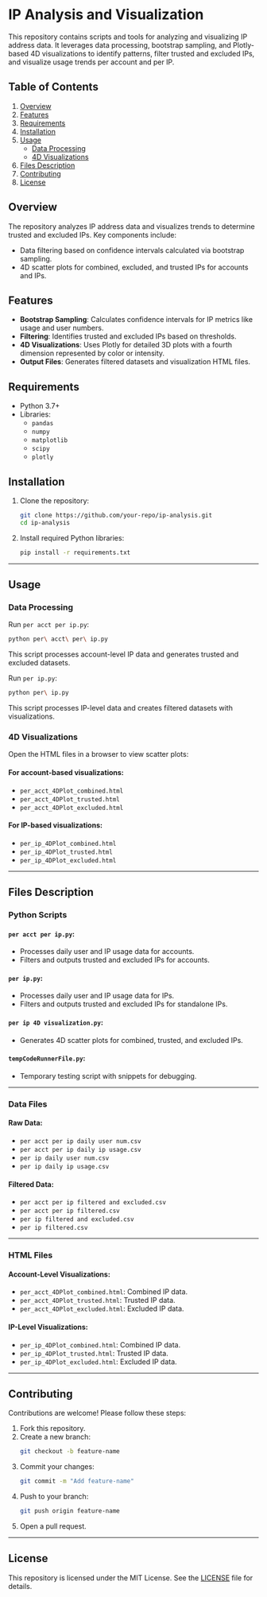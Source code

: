# IP Analysis and Visualization

This repository contains scripts and tools for analyzing and visualizing IP address data. It leverages data processing, bootstrap sampling, and Plotly-based 4D visualizations to identify patterns, filter trusted and excluded IPs, and visualize usage trends per account and per IP.

## Table of Contents

1. [Overview](#overview)
2. [Features](#features)
3. [Requirements](#requirements)
4. [Installation](#installation)
5. [Usage](#usage)
   - [Data Processing](#data-processing)
   - [4D Visualizations](#4d-visualizations)
6. [Files Description](#files-description)
7. [Contributing](#contributing)
8. [License](#license)

## Overview

The repository analyzes IP address data and visualizes trends to determine trusted and excluded IPs. Key components include:
- Data filtering based on confidence intervals calculated via bootstrap sampling.
- 4D scatter plots for combined, excluded, and trusted IPs for accounts and IPs.

## Features

- **Bootstrap Sampling**: Calculates confidence intervals for IP metrics like usage and user numbers.
- **Filtering**: Identifies trusted and excluded IPs based on thresholds.
- **4D Visualizations**: Uses Plotly for detailed 3D plots with a fourth dimension represented by color or intensity.
- **Output Files**: Generates filtered datasets and visualization HTML files.

## Requirements

- Python 3.7+
- Libraries:
  - `pandas`
  - `numpy`
  - `matplotlib`
  - `scipy`
  - `plotly`

## Installation

1. Clone the repository:
   ```bash
   git clone https://github.com/your-repo/ip-analysis.git
   cd ip-analysis
   ```
2. Install required Python libraries:
   ```bash
   pip install -r requirements.txt
   ```

---

## Usage

### Data Processing

Run `per acct per ip.py`:

```bash
python per\ acct\ per\ ip.py
```

This script processes account-level IP data and generates trusted and excluded datasets.

Run `per ip.py`:

```bash
python per\ ip.py
```

This script processes IP-level data and creates filtered datasets with visualizations.

### 4D Visualizations

Open the HTML files in a browser to view scatter plots:

#### For account-based visualizations:
- `per_acct_4DPlot_combined.html`
- `per_acct_4DPlot_trusted.html`
- `per_acct_4DPlot_excluded.html`

#### For IP-based visualizations:
- `per_ip_4DPlot_combined.html`
- `per_ip_4DPlot_trusted.html`
- `per_ip_4DPlot_excluded.html`

---

## Files Description

### Python Scripts

#### `per acct per ip.py`:
- Processes daily user and IP usage data for accounts.
- Filters and outputs trusted and excluded IPs for accounts.

#### `per ip.py`:
- Processes daily user and IP usage data for IPs.
- Filters and outputs trusted and excluded IPs for standalone IPs.

#### `per ip 4D visualization.py`:
- Generates 4D scatter plots for combined, trusted, and excluded IPs.

#### `tempCodeRunnerFile.py`:
- Temporary testing script with snippets for debugging.

---

### Data Files

#### Raw Data:
- `per acct per ip daily user num.csv`
- `per acct per ip daily ip usage.csv`
- `per ip daily user num.csv`
- `per ip daily ip usage.csv`

#### Filtered Data:
- `per acct per ip filtered and excluded.csv`
- `per acct per ip filtered.csv`
- `per ip filtered and excluded.csv`
- `per ip filtered.csv`

---

### HTML Files

#### Account-Level Visualizations:
- `per_acct_4DPlot_combined.html`: Combined IP data.
- `per_acct_4DPlot_trusted.html`: Trusted IP data.
- `per_acct_4DPlot_excluded.html`: Excluded IP data.

#### IP-Level Visualizations:
- `per_ip_4DPlot_combined.html`: Combined IP data.
- `per_ip_4DPlot_trusted.html`: Trusted IP data.
- `per_ip_4DPlot_excluded.html`: Excluded IP data.

---

## Contributing

Contributions are welcome! Please follow these steps:

1. Fork this repository.
2. Create a new branch:
   ```bash
   git checkout -b feature-name
   ```
3. Commit your changes:
   ```bash
   git commit -m "Add feature-name"
   ```
4. Push to your branch:
   ```bash
   git push origin feature-name
   ```
5. Open a pull request.

---

## License

This repository is licensed under the MIT License. See the [LICENSE](LICENSE) file for details.
